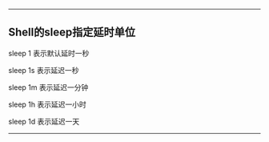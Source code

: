 




---------------------------------------------------------------------------------------------------------------------
## Shell的sleep指定延时单位

sleep 1 表示默认延时一秒

sleep 1s 表示延迟一秒

sleep 1m 表示延迟一分钟

sleep 1h 表示延迟一小时

sleep 1d 表示延迟一天


---------------------------------------------------------------------------------------------------------------------







